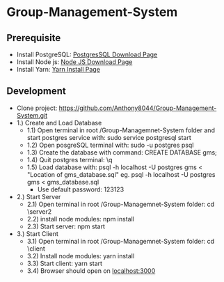 # Group-Management-System

## Prerequisite 
- Install PostgreSQL: [PostgresSQL Download Page][4]
- Install Node js: [Node JS Download Page][1] 
- Install Yarn: [Yarn Install Page][2]

## Development
- Clone project: https://github.com/Anthony8044/Group-Management-System.git
- 1.) Create and Load Database
  - 1.1) Open terminal in root /Group-Managemnet-System folder and start postgres service with: sudo service postgresql start
  - 1.2) Open posgreSQL terminal with: sudo -u postgres psql
  - 1.3) Create the database with command: CREATE DATABASE gms;
  - 1.4) Quit postgres terminal: \q
  - 1.5) Load database with: psql -h localhost -U postgres gms < "Location of gms_database.sql" eg. psql -h localhost -U postgres gms < gms_database.sql
    -  Use default password: 123123
- 2.) Start Server
  - 2.1) Open terminal in root /Group-Managemnet-System folder: cd \server2
  - 2.2) install node modules: npm install
  - 2.3) Start server: npm start
- 3.) Start Client
  - 3.1) Open terminal in root /Group-Managemnet-System folder: cd \client
  - 3.2) Install node modules: yarn install
  - 3.3) Start client: yarn start
  - 3.4) Browser should open on [localhost:3000][3]





[1]: https://nodejs.org/en/download/
[2]: https://classic.yarnpkg.com/lang/en/docs/install/
[3]: http://localhost:3000/
[4]: https://www.postgresql.org/download/
